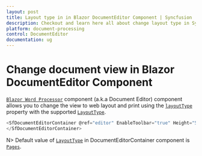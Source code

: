 ```yaml
---
layout: post
title: Layout type in in Blazor DocumentEditor Component | Syncfusion
description: Checkout and learn here all about change layout type in Syncfusion Blazor DocumentEditor component and much more.
platform: document-processing
control: DocumentEditor
documentation: ug
---
```


# Change document view in Blazor DocumentEditor Component

[`Blazor Word Processor`](https://www.syncfusion.com/blazor-components/blazor-word-processor) component (a.k.a Document Editor) component allows you to change the view to web layout and print using the  [`layoutType`](https://help.syncfusion.com/cr/blazor/Syncfusion.Blazor.DocumentEditor.LayoutType.html#fields) property with the supported [`LayoutType`](https://help.syncfusion.com/cr/blazor/Syncfusion.Blazor.DocumentEditor.LayoutType.html).

```typescript
<SfDocumentEditorContainer @ref="editor" EnableToolbar="true" Height="590px" LayoutType="LayoutType.Continuous">
</SfDocumentEditorContainer>
```

N> Default value of [`LayoutType`](https://help.syncfusion.com/cr/blazor/Syncfusion.Blazor.DocumentEditor.LayoutType.html?_ga=2.86979928.1792501268.1670214760-93590999.1630704258) in DocumentEditorContainer component is [`Pages`](https://help.syncfusion.com/cr/blazor/Syncfusion.Blazor.DocumentEditor.LayoutType.html#Syncfusion_Blazor_DocumentEditor_LayoutType_Pages).